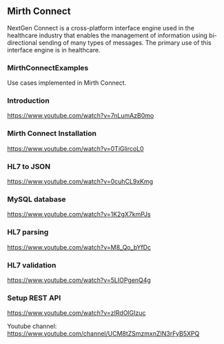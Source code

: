 ## Mirth Connect
NextGen Connect is a cross-platform interface engine used in the healthcare industry that enables the management of information using bi-directional sending of many types of messages. The primary use of this interface engine is in healthcare.

### MirthConnectExamples
Use cases implemented in Mirth Connect.

### Introduction
https://www.youtube.com/watch?v=7nLumAzB0mo

### Mirth Connect Installation
https://www.youtube.com/watch?v=0TiGlircoL0

### HL7 to JSON
https://www.youtube.com/watch?v=0cuhCL9xKmg

### MySQL database
https://www.youtube.com/watch?v=1K2gX7kmPJs

### HL7 parsing
https://www.youtube.com/watch?v=M8_Qo_bYfDc

### HL7 validation
https://www.youtube.com/watch?v=5LIOPgenQ4g

### Setup REST API
https://www.youtube.com/watch?v=zIRdOlGIzuc

Youtube channel: https://www.youtube.com/channel/UCM8tZSmzmxnZIN3rFyB5XPQ
